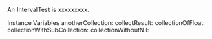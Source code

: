 An IntervalTest is xxxxxxxxx.Instance Variables	anotherCollection:		<Object>	collectResult:		<Object>	collectionOfFloat:		<Object>	collectionWithSubCollection:		<Object>	collectionWithoutNil:		<Object>	elementIn:		<Object>	elementNotIn:		<Object>	empty:		<Object>	nonEmpty:		<Object>	nonEmpty1Element:		<Object>	one:		<Object>	subCollection:		<Object>	subCollectionInNonEmpty:		<Object>	subCollectionNotIn:		<Object>anotherCollection	- xxxxxcollectResult	- xxxxxcollectionOfFloat	- xxxxxcollectionWithSubCollection	- xxxxxcollectionWithoutNil	- xxxxxelementIn	- xxxxxelementNotIn	- xxxxxempty	- xxxxxnonEmpty	- xxxxxnonEmpty1Element	- xxxxxone	- xxxxxsubCollection	- xxxxxsubCollectionInNonEmpty	- xxxxxsubCollectionNotIn	- xxxxx